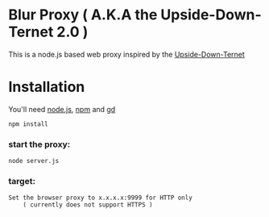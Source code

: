 # Blur Proxy ( A.K.A the Upside-Down-Ternet 2.0 )

  This is a node.js based web proxy inspired by the [Upside-Down-Ternet](http://www.ex-parrot.com/~pete/upside-down-ternet.html)
	
# Installation

  You'll need [node.js](http://nodejs.com), [npm](http://npmjs.org/) and [gd](https://bitbucket.org/pierrejoye/gd-libgd)
	
	npm install
	
### start the proxy:
	node server.js
		
### target:
	Set the browser proxy to x.x.x.x:9999 for HTTP only
		( currently does not support HTTPS )